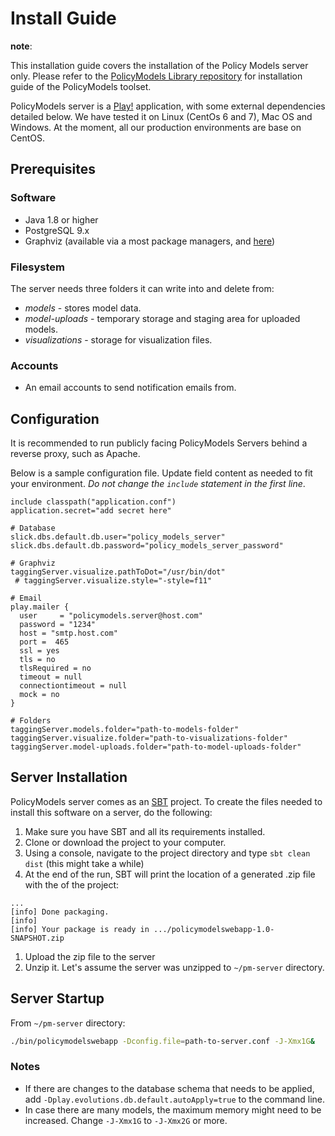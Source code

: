 # Install Guide

__note__:

This installation guide covers the installation of the Policy Models server only. Please refer to the [PolicyModels Library repository](https://github.com/IQSS/DataTaggingLibrary) for installation guide of the PolicyModels toolset.

PolicyModels server is a [Play!](https://www.playframework.com) application, with some external dependencies detailed below. We have tested it on Linux (CentOs 6 and 7), Mac OS and Windows. At the moment, all our production environments are base on CentOS.

## Prerequisites

### Software
* Java 1.8 or higher
* PostgreSQL 9.x
* Graphviz (available via a most package managers, and [here](http://graphviz.org))

### Filesystem
The server needs three folders it can write into and delete from:
* *models* - stores model data.
* *model-uploads* - temporary storage and staging area for uploaded models.
* *visualizations* - storage for visualization files.

### Accounts
* An email accounts to send notification emails from.

## Configuration

It is recommended to run publicly facing PolicyModels Servers behind a reverse proxy, such as Apache.

Below is a sample configuration file. Update field content as needed to fit your environment. *Do not change the `include` statement in the first line*.

```
include classpath("application.conf")
application.secret="add secret here"

# Database
slick.dbs.default.db.user="policy_models_server"
slick.dbs.default.db.password="policy_models_server_password"

# Graphviz
taggingServer.visualize.pathToDot="/usr/bin/dot"
 # taggingServer.visualize.style="-style=f11"

# Email
play.mailer {
  user     = "policymodels.server@host.com"
  password = "1234"
  host = "smtp.host.com"
  port =  465
  ssl = yes
  tls = no
  tlsRequired = no
  timeout = null
  connectiontimeout = null
  mock = no
}

# Folders
taggingServer.models.folder="path-to-models-folder"
taggingServer.visualize.folder="path-to-visualizations-folder"
taggingServer.model-uploads.folder="path-to-model-uploads-folder"
```

## Server Installation

PolicyModels server comes as an [SBT](http://www.scala-sbt.org) project. To create the files needed to install this software on a server, do the following:

1. Make sure you have SBT and all its requirements installed.
1. Clone or download the project to your computer.
1. Using a console, navigate to the project directory and type `sbt clean dist` (this might take a while)
1. At the end of the run, SBT will print the location of a generated .zip file with the of the project:
```
...
[info] Done packaging.
[info]
[info] Your package is ready in .../policymodelswebapp-1.0-SNAPSHOT.zip
```
1. Upload the zip file to the server
1. Unzip it. Let's assume the server was unzipped to `~/pm-server` directory.

## Server Startup

From `~/pm-server` directory:
```bash
./bin/policymodelswebapp -Dconfig.file=path-to-server.conf -J-Xmx1G&
```

### Notes
* If there are changes to the database schema that needs to be applied, add `-Dplay.evolutions.db.default.autoApply=true` to the command line.
* In case there are many models, the maximum memory might need to be increased. Change `-J-Xmx1G` to `-J-Xmx2G` or more.
